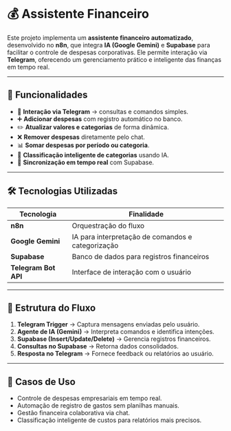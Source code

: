 # 💰 Assistente Financeiro

Este projeto implementa um **assistente financeiro automatizado**, desenvolvido no **n8n**, que integra **IA (Google Gemini)** e **Supabase** para facilitar o controle de despesas corporativas. Ele permite interação via **Telegram**, oferecendo um gerenciamento prático e inteligente das finanças em tempo real.

---

## 🚀 Funcionalidades

* 💬 **Interação via Telegram** → consultas e comandos simples.
* ➕ **Adicionar despesas** com registro automático no banco.
* ✏️ **Atualizar valores e categorias** de forma dinâmica.
* ❌ **Remover despesas** diretamente pelo chat.
* 📊 **Somar despesas por período ou categoria**.
* 🧠 **Classificação inteligente de categorias** usando IA.
* 🔄 **Sincronização em tempo real** com Supabase.

---

## 🛠️ Tecnologias Utilizadas

| Tecnologia           | Finalidade                                        |
| -------------------- | ------------------------------------------------- |
| **n8n**              | Orquestração do fluxo                             |
| **Google Gemini**    | IA para interpretação de comandos e categorização |
| **Supabase**         | Banco de dados para registros financeiros         |
| **Telegram Bot API** | Interface de interação com o usuário              |

---

## 📂 Estrutura do Fluxo

1. **Telegram Trigger** → Captura mensagens enviadas pelo usuário.
2. **Agente de IA (Gemini)** → Interpreta comandos e identifica intenções.
3. **Supabase (Insert/Update/Delete)** → Gerencia registros financeiros.
4. **Consultas no Supabase** → Retorna dados consolidados.
5. **Resposta no Telegram** → Fornece feedback ou relatórios ao usuário.

---

## 🎯 Casos de Uso

* Controle de despesas empresariais em tempo real.
* Automação de registro de gastos sem planilhas manuais.
* Gestão financeira colaborativa via chat.
* Classificação inteligente de custos para relatórios mais precisos.

